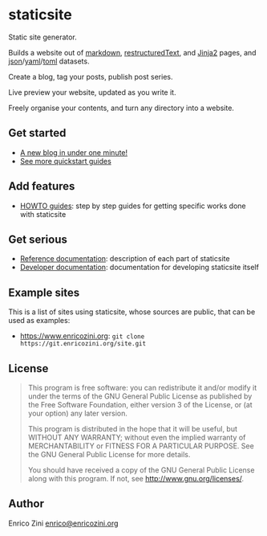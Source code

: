 # staticsite

Static site generator.

Builds a website out of [markdown](https://en.wikipedia.org/wiki/Markdown),
[restructuredText](https://en.wikipedia.org/wiki/ReStructuredText),
and [Jinja2](https://jinja.palletsprojects.com/) pages, and
[json](https://en.wikipedia.org/wiki/JSON)/[yaml](https://en.wikipedia.org/wiki/YAML)/[toml](https://en.wikipedia.org/wiki/TOML)
datasets.

Create a blog, tag your posts, publish post series.

Live preview your website, updated as you write it.

Freely organise your contents, and turn any directory into a website.


## Get started

* [A new blog in under one minute!](doc/tutorial/blog.md)
* [See more quickstart guides](doc/tutorial/README.md)


## Add features

* [HOWTO guides](doc/howto/README.md): step by step guides for getting specific
  works done with staticsite

## Get serious

* [Reference documentation](doc/reference/README.md): description of each part of
  staticsite
* [Developer documentation](doc/devel/README.md): documentation for developing
  staticsite itself


## Example sites

This is a list of sites using staticsite, whose sources are public, that can be
used as examples:

* <https://www.enricozini.org>: `git clone https://git.enricozini.org/site.git`


## License

> This program is free software: you can redistribute it and/or modify
> it under the terms of the GNU General Public License as published by
> the Free Software Foundation, either version 3 of the License, or
> (at your option) any later version.
>
> This program is distributed in the hope that it will be useful,
> but WITHOUT ANY WARRANTY; without even the implied warranty of
> MERCHANTABILITY or FITNESS FOR A PARTICULAR PURPOSE.  See the
> GNU General Public License for more details.
>
> You should have received a copy of the GNU General Public License
> along with this program.  If not, see <http://www.gnu.org/licenses/>.


## Author

Enrico Zini <enrico@enricozini.org>
